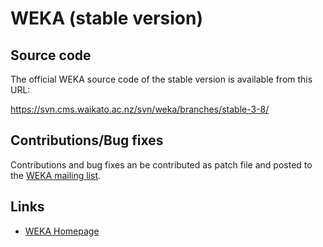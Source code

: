 # WEKA (stable version)

## Source code

The official WEKA source code of the stable version is available from this URL:

https://svn.cms.waikato.ac.nz/svn/weka/branches/stable-3-8/

## Contributions/Bug fixes

Contributions and bug fixes an be contributed as patch file and posted to the
[WEKA mailing list](https://list.waikato.ac.nz/mailman/listinfo/wekalist).

## Links

* [WEKA Homepage](https://www.cs.waikato.ac.nz/ml/weka/)

